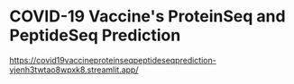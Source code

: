 # COVID-19 Vaccine's ProteinSeq and PeptideSeq Prediction
https://covid19vaccineproteinseqpeptideseqprediction-vjenh3twtao8wpxk8.streamlit.app/

